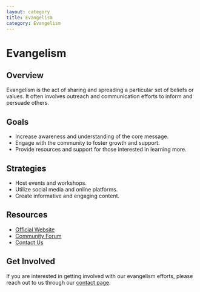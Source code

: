 ```yaml
---
layout: category
title: Evangelism
category: Evangelism
---
```



# Evangelism

## Overview
Evangelism is the act of sharing and spreading a particular set of beliefs or values. It often involves outreach and communication efforts to inform and persuade others.

## Goals
- Increase awareness and understanding of the core message.
- Engage with the community to foster growth and support.
- Provide resources and support for those interested in learning more.

## Strategies
- Host events and workshops.
- Utilize social media and online platforms.
- Create informative and engaging content.

## Resources
- [Official Website](https://example.com)
- [Community Forum](https://forum.example.com)
- [Contact Us](mailto:contact@example.com)

## Get Involved
If you are interested in getting involved with our evangelism efforts, please reach out to us through our [contact page](https://example.com/contact).
